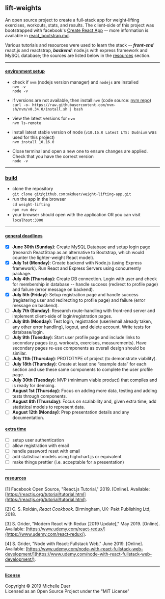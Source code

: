## **lift**-weights
An open source project to create a full-stack app for weight-lifting exercises, workouts, stats, and results. The client-side of this project was bootstrapped with facebook's [Create React App](https://github.com/facebook/create-react-app) -- more information is available in [react\_bootstrap.md](/server/client/react_bootstrap.md).   

Various tutorials and resources were used to learn the stack -- ***front-end*** react.js and reactstrap, ***backend***: node.js with express framework and MySQL database; the sources are listed below in the [resources](#resources) section.



---

#### [environment setup](#setup)

* check if `nvm` (nodejs version manager) and `nodejs` are installed  
`nvm -v`  
`node -v`  

* if versions are not available, then install `nvm` (code source: [nvm repo](https://github.com/nvm-sh/nvm))   
`curl -o- https://raw.githubusercontent.com/nvm-sh/nvm/v0.34.0/install.sh | bash`  

* view the latest versions for `nvm `  
`nvm ls-remote`  

* install latest stable version of node (`v10.16.0 Latest LTS: Dudnium` was used for this project)  
`nvm install 10.16.0 ` 

* Close terminal and open a new one to ensure changes are applied. Check that you have the correct version  
`node -v  `

---

### [build](#build)

* clone the repository   
`git clone git@github.com:mkduer/weight-lifting-app.git ` 
* run the app in the browser  
  `cd weight-lifting `  
  `npm run dev`  
* your browser should open with the application OR you can visit `localhost:3000`

---

#### [general deadlines](#deadlines)

- [x] **June 30th (Sunday)**: Create MySQL Database and setup login page (research ReactStrap as an alternative to Bootstrap, which would counter the lighter-weight React model).
- [x] **July 1st (Monday)**: Create backend with Node.js (using Express framework). Run React and Express Servers using concurrently package.
- [x] **July 4th (Thursday)**: Create DB connection. Login with user and check for membership in database -- handle success (redirect to profile page) and failure (error message on backend). 
- [x] **July 5th (Friday)**: Setup registration page and handle success (registering user and redirecting to profile page) and failure (error message on backend).
- [ ] **July 7th (Sunday)**: Research route-handling with front-end server and implement client-side of login/registration pages.
- [ ] **July 8th (Monday)**: Test login, registration (user/email already taken, any other error handling), logout, and delete account. Write tests for database/login.
- [ ] **July 9th (Tuesday)**: Start user profile page and include links to secondary pages (e.g. workouts, exercises, measurements). Have secondary pages re-use components as overall design should be similar. 
- [ ] **July 11th (Thursday)**: PROTOTYPE of project (to demonstrate viability).
- [ ] **July 18th (Thursday)**: Create at least one “example data” for each section and use these same components to complete the user profile page.
- [ ] **July 30th (Tuesday)**: MVP (minimum viable product) that compiles and is ready for demoing.
- [ ] **August 1st (Thursday)**: Focus on adding more data, testing and adding tests through components. 
- [ ] **August 8th (Thursday)**: Focus on scalability and, given extra time, add statistical models to represent data.
- [ ] **August 12th (Monday)**: Prep presentation details and any documentation.  

#### [extra time](#extras)
- [ ] setup user authentication
- [ ] allow registration with email 
- [ ] handle password reset with email
- [ ] add statistical models using highchart.js or equivalent  
- [ ] make things prettier (i.e. acceptable for a presentation)
---

#### [resources](#resources)

[1] Facebook Open Source, "React.js Tutorial," 2019. [Online]. Available: [https://reactjs.org/tutorial/tutorial.html](https://reactjs.org/tutorial/tutorial.html).  

[2] C. S. Roldán, *React Cookbook*. Birmingham, UK: Pakt Publishing Ltd, 2018.  

[3] S. Grider, "Modern React with Redux [2019 Update]," May 2019. [Online]. Available: [https://www.udemy.com/react-redux/](https://www.udemy.com/react-redux/).  

[4] S. Grider, "Node with React: Fullstack Web," June 2019. [Online]. Available: [https://www.udemy.com/node-with-react-fullstack-web-development/](https://www.udemy.com/node-with-react-fullstack-web-development/).  

---

#### [license](#license)

Copyright © 2019 Michelle Duer  
Licensed as an Open Source Project under the "MIT License" 